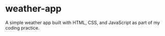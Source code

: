 # weather-app
A simple weather app built with HTML, CSS, and JavaScript as part of my coding practice.  
